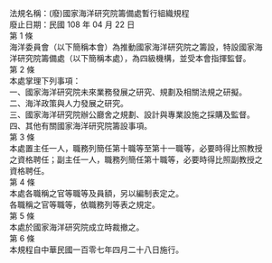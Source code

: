 法規名稱：(廢)國家海洋研究院籌備處暫行組織規程  
廢止日期：民國 108 年 04 月 22 日  
第 1 條  
海洋委員會（以下簡稱本會）為推動國家海洋研究院之籌設，特設國家海  
洋研究院籌備處（以下簡稱本處），為四級機構，並受本會指揮監督。  
第 2 條  
本處掌理下列事項：  
一、國家海洋研究院未來業務發展之研究、規劃及相關法規之研擬。  
二、海洋政策與人力發展之研究。  
三、國家海洋研究院辦公廳舍之規劃、設計與專業設施之採購及監督。  
四、其他有關國家海洋研究院籌設事項。  
第 3 條  
本處置主任一人，職務列簡任第十職等至第十一職等，必要時得比照教授  
之資格聘任；副主任一人，職務列簡任第十職等，必要時得比照副教授之  
資格聘任。  
第 4 條  
本處各職稱之官等職等及員額，另以編制表定之。  
各職稱之官等職等，依職務列等表之規定。  
第 5 條  
本處於國家海洋研究院成立時裁撤之。  
第 6 條  
本規程自中華民國一百零七年四月二十八日施行。  



